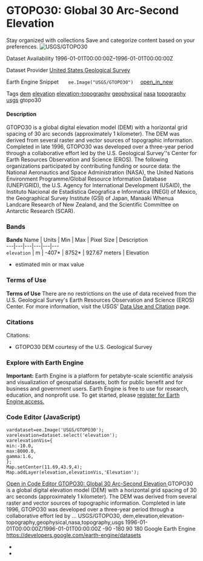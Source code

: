  
#  GTOPO30: Global 30 Arc-Second Elevation 
Stay organized with collections  Save and categorize content based on your preferences. 
![USGS/GTOPO30](https://developers.google.com/earth-engine/datasets/images/USGS/USGS_GTOPO30_sample.png) 

Dataset Availability
    1996-01-01T00:00:00Z–1996-01-01T00:00:00Z 

Dataset Provider
     [ United States Geological Survey ](https://www.usgs.gov/centers/eros/science/usgs-eros-archive-digital-elevation-global-30-arc-second-elevation-gtopo30) 

Earth Engine Snippet
     `    ee.Image("USGS/GTOPO30")   ` [ open_in_new ](https://code.earthengine.google.com/?scriptPath=Examples:Datasets/USGS/USGS_GTOPO30) 

Tags
     [dem](https://developers.google.com/earth-engine/datasets/tags/dem) [elevation](https://developers.google.com/earth-engine/datasets/tags/elevation) [elevation-topography](https://developers.google.com/earth-engine/datasets/tags/elevation-topography) [geophysical](https://developers.google.com/earth-engine/datasets/tags/geophysical) [nasa](https://developers.google.com/earth-engine/datasets/tags/nasa) [topography](https://developers.google.com/earth-engine/datasets/tags/topography) [usgs](https://developers.google.com/earth-engine/datasets/tags/usgs)
gtopo30
#### Description
GTOPO30 is a global digital elevation model (DEM) with a horizontal grid spacing of 30 arc seconds (approximately 1 kilometer). The DEM was derived from several raster and vector sources of topographic information. Completed in late 1996, GTOPO30 was developed over a three-year period through a collaborative effort led by the U.S. Geological Survey''s Center for Earth Resources Observation and Science (EROS). The following organizations participated by contributing funding or source data: the National Aeronautics and Space Administration (NASA), the United Nations Environment Programme/Global Resource Information Database (UNEP/GRID), the U.S. Agency for International Development (USAID), the Instituto Nacional de Estadistica Geografica e Informatica (INEGI) of Mexico, the Geographical Survey Institute (GSI) of Japan, Manaaki Whenua Landcare Research of New Zealand, and the Scientific Committee on Antarctic Research (SCAR).
### Bands
**Bands**
Name | Units | Min | Max | Pixel Size | Description  
---|---|---|---|---|---  
`elevation` | m |  -407*  |  8752*  |  927.67 meters  | Elevation  
* estimated min or max value 
### Terms of Use
**Terms of Use**
There are no restrictions on the use of data received from the U.S. Geological Survey's Earth Resources Observation and Science (EROS) Center. For more information, visit the USGS' [Data Use and Citation](https://www.usgs.gov/centers/eros/science/usgs-eros-archive-data-use-and-citation) page.
### Citations
Citations:
  * GTOPO30 DEM courtesy of the U.S. Geological Survey


### Explore with Earth Engine
**Important:** Earth Engine is a platform for petabyte-scale scientific analysis and visualization of geospatial datasets, both for public benefit and for business and government users. Earth Engine is free to use for research, education, and nonprofit use. To get started, please [register for Earth Engine access.](https://console.cloud.google.com/earth-engine)
### Code Editor (JavaScript)
```
vardataset=ee.Image('USGS/GTOPO30');
varelevation=dataset.select('elevation');
varelevationVis={
min:-10.0,
max:8000.0,
gamma:1.6,
};
Map.setCenter(11.69,43.9,4);
Map.addLayer(elevation,elevationVis,'Elevation');
```
[ Open in Code Editor ](https://code.earthengine.google.com/?scriptPath=Examples:Datasets/USGS/USGS_GTOPO30)
[ GTOPO30: Global 30 Arc-Second Elevation ](https://developers.google.com/earth-engine/datasets/catalog/USGS_GTOPO30)
GTOPO30 is a global digital elevation model (DEM) with a horizontal grid spacing of 30 arc seconds (approximately 1 kilometer). The DEM was derived from several raster and vector sources of topographic information. Completed in late 1996, GTOPO30 was developed over a three-year period through a collaborative effort led by …
USGS/GTOPO30, dem,elevation,elevation-topography,geophysical,nasa,topography,usgs 
1996-01-01T00:00:00Z/1996-01-01T00:00:00Z
-90 -180 90 180 
Google Earth Engine
https://developers.google.com/earth-engine/datasets
  * [ ](https://doi.org/https://www.usgs.gov/centers/eros/science/usgs-eros-archive-digital-elevation-global-30-arc-second-elevation-gtopo30)
  * [ ](https://doi.org/https://developers.google.com/earth-engine/datasets/catalog/USGS_GTOPO30)


